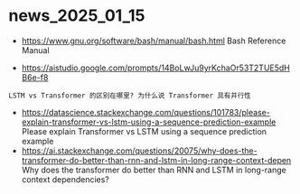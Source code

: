 # news_2025_01_15

- https://www.gnu.org/software/bash/manual/bash.html
  Bash Reference Manual

- https://aistudio.google.com/prompts/14BoLwJu9yrKchaOr53T2TUE5dHB6e-f8

```prompts
LSTM vs Transformer 的区别在哪里? 为什么说 Transformer 具有并行性
```

- https://datascience.stackexchange.com/questions/101783/please-explain-transformer-vs-lstm-using-a-sequence-prediction-example
  Please explain Transformer vs LSTM using a sequence prediction example
- https://ai.stackexchange.com/questions/20075/why-does-the-transformer-do-better-than-rnn-and-lstm-in-long-range-context-depen
  Why does the transformer do better than RNN and LSTM in long-range context dependencies?
